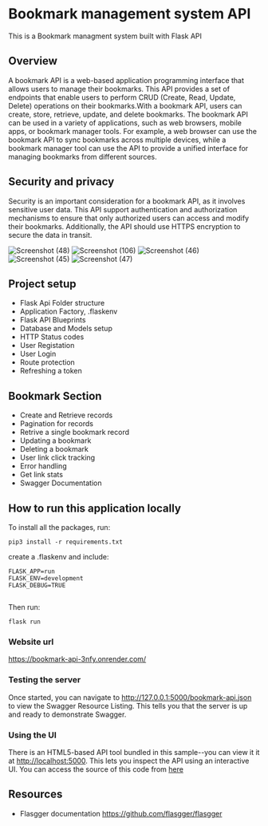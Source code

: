 #   Bookmark management system API

This is a Bookmark managment system built with Flask API

## Overview
A bookmark API is a web-based application programming interface that allows users to manage their bookmarks. This API provides a set of endpoints that enable users to perform CRUD (Create, Read, Update, Delete) operations on their bookmarks.With a bookmark API, users can create, store, retrieve, update, and delete bookmarks.
The bookmark API can be used in a variety of applications, such as web browsers, mobile apps, or bookmark manager tools. For example, a web browser can use the bookmark API to sync bookmarks across multiple devices, while a bookmark manager tool can use the API to provide a unified interface for managing bookmarks from different sources.

## Security and privacy
Security is an important consideration for a bookmark API, as it involves sensitive user data. This API support authentication and authorization mechanisms to ensure that only authorized users can access and modify their bookmarks. Additionally, the API should use HTTPS encryption to secure the data in transit.

![Screenshot (48)](https://user-images.githubusercontent.com/63925047/232069081-c2fb33b2-e857-4325-9500-18bc7627d786.png)
![Screenshot (106)](https://user-images.githubusercontent.com/63925047/210275145-caad10ad-913d-448e-9927-9dfcaeb09673.png)
![Screenshot (46)](https://user-images.githubusercontent.com/63925047/232069067-ddbbeec3-3db7-4f22-8487-df34d0974438.png)
![Screenshot (45)](https://user-images.githubusercontent.com/63925047/232069056-f811d576-bb8d-427d-9404-4e825c048562.png)
![Screenshot (47)](https://user-images.githubusercontent.com/63925047/232069076-d3c706f4-5511-44db-b6ee-5bc8b5416817.png)


## Project setup
- Flask Api Folder structure
- Application Factory, .flaskenv
- Flask API Blueprints
- Database and Models setup
- HTTP Status codes
- User Registation
- User Login
- Route protection
- Refreshing a token

## Bookmark Section
- Create and Retrieve records
- Pagination for records
- Retrive a single bookmark record
- Updating a bookmark
- Deleting a bookmark 
- User link click tracking
- Error handling 
- Get link stats
- Swagger Documentation

## How to run this application locally

To install all the packages, run:

```
pip3 install -r requirements.txt

```

create a .flaskenv and include:

```
FLASK_APP=run
FLASK_ENV=development
FLASK_DEBUG=TRUE


```

Then run:

```
flask run

```
### Website url
https://bookmark-api-3nfy.onrender.com/

### Testing the server
Once started, you can navigate to 
http://127.0.0.1:5000/bookmark-api.json to view the Swagger Resource Listing.
This tells you that the server is up and ready to demonstrate Swagger.
### Using the UI
There is an HTML5-based API tool bundled in this sample--you can view it it at [http://localhost:5000](http://localhost:8080). This lets you inspect the API using an interactive UI.  You can access the source of this code from [here](https://github.com/swagger-api/swagger-ui)
​
## Resources
-   Flasgger documentation
https://github.com/flasgger/flasgger

